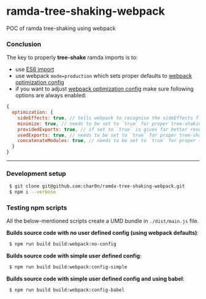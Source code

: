 # ramda-tree-shaking-webpack
POC of ramda tree-shaking using webpack

### Conclusion

The key to properly **tree-shake** ramda imports is to:

- use [ES6 import](https://developer.mozilla.org/en-US/docs/Web/JavaScript/Reference/Statements/import)
- use webpack `mode=production` which sets proper defaults to [webpack optimization config](https://webpack.js.org/configuration/optimization/#optimizationusedexports)
- if you want to adjust [webpack optimization config](https://webpack.js.org/configuration/optimization/#optimizationusedexports) make sure following options are always enabled:

```js
{
  optimization: {
    sideEffects: true, // tells webpack to recognise the sideEffects flag in package.json, ramda is side effects free
    minimize: true, // needs to be set to `true` for proper tree-shaking
    providedExports: true, // if set to `true` is gives far better results
    usedExports: true, // needs to be set to `true` for proper tree-shaking
    concatenateModules: true, // needs to be set to `true` for proper tree-shaking
  }
}
```

---

### Development setup

```sh
 $ git clone git@github.com:char0n/ramda-tree-shaking-webpack.git
 $ npm i --verbose
```

### Testing npm scripts

All the below-mentioned scripts create a UMD bundle in `./dist/main.js` file.

**Builds source code with no user defined config (using webpack defaults)**:

```sh
 $ npm run build build:webpack:no-config
```

**Builds source code with simple user defined config**:

```sh
 $ npm run build build:webpack:config-simple
```

**Builds source code with simple user defined config and using babel**:

```sh
 $ npm run build build:webpack:config-babel
```
